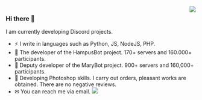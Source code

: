 <img align='right' src="https://github-readme-stats.vercel.app/api?username=ImPlastinka&show_icons=true">

### Hi there 👋

I am currently developing Discord projects.

- ⚡ I write in languages such as Python, JS, NodeJS, PHP.
- 📖 The developer of the HampusBot project. 170+ servers and 160.000+ participants.
- 🎤 Deputy developer of the MaryBot project. 900+ servers and 160,000+ participants.
- 🎨 Developing Photoshop skills. I carry out orders, pleasant works are obtained. There are no negative reviews.
- ✉ You can reach me via email.
![](https://komarev.com/ghpvc/?username=your-github-ImPlastinka&color=green)


